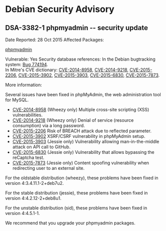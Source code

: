 
Debian Security Advisory
========================


DSA-3382-1 phpmyadmin -- security update
----------------------------------------



Date Reported:
28 Oct 2015
Affected Packages:

[phpmyadmin](https://packages.debian.org/src:phpmyadmin)

Vulnerable:
Yes
Security database references:
In the Debian bugtracking system: [Bug 774194](https://bugs.debian.org/cgi-bin/bugreport.cgi?bug=774194).  
In Mitre's CVE dictionary: [CVE-2014-8958](https://security-tracker.debian.org/tracker/CVE-2014-8958), [CVE-2014-9218](https://security-tracker.debian.org/tracker/CVE-2014-9218), [CVE-2015-2206](https://security-tracker.debian.org/tracker/CVE-2015-2206), [CVE-2015-3902](https://security-tracker.debian.org/tracker/CVE-2015-3902), [CVE-2015-3903](https://security-tracker.debian.org/tracker/CVE-2015-3903), [CVE-2015-6830](https://security-tracker.debian.org/tracker/CVE-2015-6830), [CVE-2015-7873](https://security-tracker.debian.org/tracker/CVE-2015-7873).  

More information:

Several issues have been fixed in phpMyAdmin, the web administration
tool for MySQL.


* [CVE-2014-8958](https://security-tracker.debian.org/tracker/CVE-2014-8958)
 (Wheezy only)
 Multiple cross-site scripting (XSS) vulnerabilities.
* [CVE-2014-9218](https://security-tracker.debian.org/tracker/CVE-2014-9218)
 (Wheezy only)
 Denial of service (resource consumption) via a long password.
* [CVE-2015-2206](https://security-tracker.debian.org/tracker/CVE-2015-2206)
Risk of BREACH attack due to reflected parameter.
* [CVE-2015-3902](https://security-tracker.debian.org/tracker/CVE-2015-3902)
XSRF/CSRF vulnerability in phpMyAdmin setup.
* [CVE-2015-3903](https://security-tracker.debian.org/tracker/CVE-2015-3903)
 (Jessie only)
 Vulnerability allowing man-in-the-middle attack on API call to GitHub.
* [CVE-2015-6830](https://security-tracker.debian.org/tracker/CVE-2015-6830)
 (Jessie only)
 Vulnerability that allows bypassing the reCaptcha test.
* [CVE-2015-7873](https://security-tracker.debian.org/tracker/CVE-2015-7873)
 (Jessie only)
 Content spoofing vulnerability when redirecting user to an
 external site.


For the oldstable distribution (wheezy), these problems have been fixed
in version 4:3.4.11.1-2+deb7u2.


For the stable distribution (jessie), these problems have been fixed in
version 4:4.2.12-2+deb8u1.


For the unstable distribution (sid), these problems have been fixed in
version 4:4.5.1-1.


We recommend that you upgrade your phpmyadmin packages.






